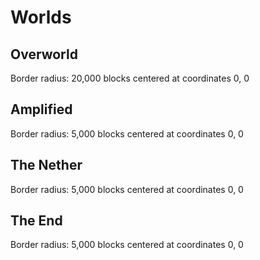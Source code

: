# Worlds

## Overworld

Border radius: 20,000 blocks centered at coordinates 0, 0

## Amplified

Border radius: 5,000 blocks centered at coordinates 0, 0

## The Nether

Border radius: 5,000 blocks centered at coordinates 0, 0

## The End

Border radius: 5,000 blocks centered at coordinates 0, 0
